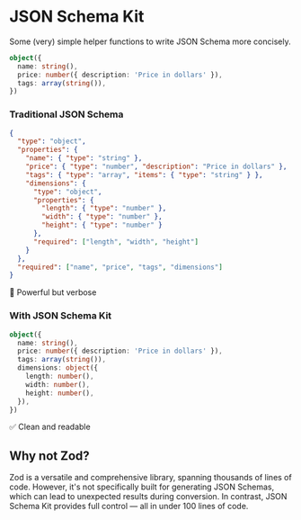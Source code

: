 # JSON Schema Kit

Some (very) simple helper functions to write JSON Schema more concisely.

```ts
object({
  name: string(),
  price: number({ description: 'Price in dollars' }),
  tags: array(string()),
})
```

### Traditional JSON Schema

```json
{
  "type": "object",
  "properties": {
    "name": { "type": "string" },
    "price": { "type": "number", "description": "Price in dollars" },
    "tags": { "type": "array", "items": { "type": "string" } },
    "dimensions": {
      "type": "object",
      "properties": {
        "length": { "type": "number" },
        "width": { "type": "number" },
        "height": { "type": "number" }
      },
      "required": ["length", "width", "height"]
    }
  },
  "required": ["name", "price", "tags", "dimensions"]
}
```

🤔 Powerful but verbose

### With JSON Schema Kit

```ts
object({
  name: string(),
  price: number({ description: 'Price in dollars' }),
  tags: array(string()),
  dimensions: object({
    length: number(),
    width: number(),
    height: number(),
  }),
})
```

✅ Clean and readable

## Why not Zod?

Zod is a versatile and comprehensive library, spanning thousands of lines of code. However, it's not specifically built for generating JSON Schemas, which can lead to unexpected results during conversion. In contrast, JSON Schema Kit provides full control — all in under 100 lines of code.
